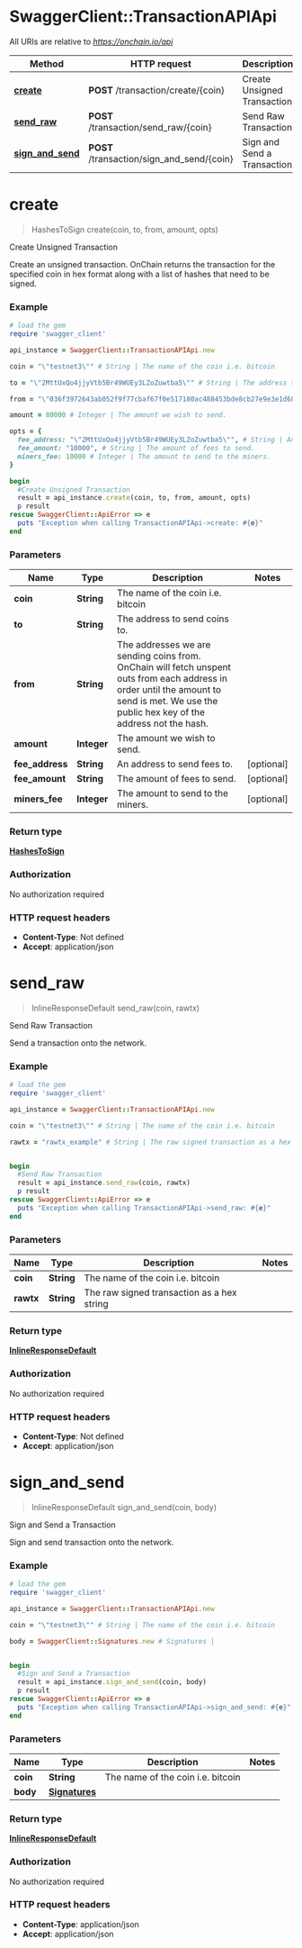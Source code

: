 # SwaggerClient::TransactionAPIApi

All URIs are relative to *https://onchain.io/api*

Method | HTTP request | Description
------------- | ------------- | -------------
[**create**](TransactionAPIApi.md#create) | **POST** /transaction/create/{coin} | Create Unsigned Transaction
[**send_raw**](TransactionAPIApi.md#send_raw) | **POST** /transaction/send_raw/{coin} | Send Raw Transaction
[**sign_and_send**](TransactionAPIApi.md#sign_and_send) | **POST** /transaction/sign_and_send/{coin} | Sign and Send a Transaction


# **create**
> HashesToSign create(coin, to, from, amount, opts)

Create Unsigned Transaction

Create an unsigned transaction. OnChain returns the transaction for the specified coin in hex format along with a list of hashes that need to be signed.

### Example
```ruby
# load the gem
require 'swagger_client'

api_instance = SwaggerClient::TransactionAPIApi.new

coin = "\"testnet3\"" # String | The name of the coin i.e. bitcoin

to = "\"2MttUxQo4jjyVtb5Br49WUEy3LZoZuwtba5\"" # String | The address to send coins to.

from = "\"036f3972643ab052f9f77cbaf67f0e517180ac488453bde8cb27e9e3e1d6847d49\"" # String | The addresses we are sending coins from. OnChain will fetch unspent outs from each address in order until the amount to send is met. We use the public hex key of the address not the hash.

amount = 80000 # Integer | The amount we wish to send.

opts = { 
  fee_address: "\"2MttUxQo4jjyVtb5Br49WUEy3LZoZuwtba5\"", # String | An address to send fees to.
  fee_amount: "10000", # String | The amount of fees to send.
  miners_fee: 10000 # Integer | The amount to send to the miners.
}

begin
  #Create Unsigned Transaction
  result = api_instance.create(coin, to, from, amount, opts)
  p result
rescue SwaggerClient::ApiError => e
  puts "Exception when calling TransactionAPIApi->create: #{e}"
end
```

### Parameters

Name | Type | Description  | Notes
------------- | ------------- | ------------- | -------------
 **coin** | **String**| The name of the coin i.e. bitcoin | 
 **to** | **String**| The address to send coins to. | 
 **from** | **String**| The addresses we are sending coins from. OnChain will fetch unspent outs from each address in order until the amount to send is met. We use the public hex key of the address not the hash. | 
 **amount** | **Integer**| The amount we wish to send. | 
 **fee_address** | **String**| An address to send fees to. | [optional] 
 **fee_amount** | **String**| The amount of fees to send. | [optional] 
 **miners_fee** | **Integer**| The amount to send to the miners. | [optional] 

### Return type

[**HashesToSign**](HashesToSign.md)

### Authorization

No authorization required

### HTTP request headers

 - **Content-Type**: Not defined
 - **Accept**: application/json



# **send_raw**
> InlineResponseDefault send_raw(coin, rawtx)

Send Raw Transaction

Send a transaction onto the network.

### Example
```ruby
# load the gem
require 'swagger_client'

api_instance = SwaggerClient::TransactionAPIApi.new

coin = "\"testnet3\"" # String | The name of the coin i.e. bitcoin

rawtx = "rawtx_example" # String | The raw signed transaction as a hex string


begin
  #Send Raw Transaction
  result = api_instance.send_raw(coin, rawtx)
  p result
rescue SwaggerClient::ApiError => e
  puts "Exception when calling TransactionAPIApi->send_raw: #{e}"
end
```

### Parameters

Name | Type | Description  | Notes
------------- | ------------- | ------------- | -------------
 **coin** | **String**| The name of the coin i.e. bitcoin | 
 **rawtx** | **String**| The raw signed transaction as a hex string | 

### Return type

[**InlineResponseDefault**](InlineResponseDefault.md)

### Authorization

No authorization required

### HTTP request headers

 - **Content-Type**: Not defined
 - **Accept**: application/json



# **sign_and_send**
> InlineResponseDefault sign_and_send(coin, body)

Sign and Send a Transaction

Sign and send transaction onto the network.

### Example
```ruby
# load the gem
require 'swagger_client'

api_instance = SwaggerClient::TransactionAPIApi.new

coin = "\"testnet3\"" # String | The name of the coin i.e. bitcoin

body = SwaggerClient::Signatures.new # Signatures | 


begin
  #Sign and Send a Transaction
  result = api_instance.sign_and_send(coin, body)
  p result
rescue SwaggerClient::ApiError => e
  puts "Exception when calling TransactionAPIApi->sign_and_send: #{e}"
end
```

### Parameters

Name | Type | Description  | Notes
------------- | ------------- | ------------- | -------------
 **coin** | **String**| The name of the coin i.e. bitcoin | 
 **body** | [**Signatures**](Signatures.md)|  | 

### Return type

[**InlineResponseDefault**](InlineResponseDefault.md)

### Authorization

No authorization required

### HTTP request headers

 - **Content-Type**: application/json
 - **Accept**: application/json



